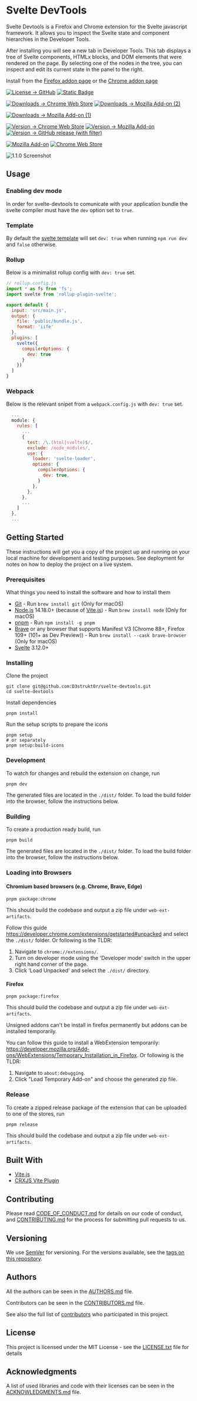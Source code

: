 # Svelte DevTools

Svelte Devtools is a Firefox and Chrome extension for the Svelte javascript framework. It allows you to inspect the Svelte state and component hierarchies in the Developer Tools.

After installing you will see a new tab in Developer Tools. This tab displays a tree of Svelte components, HTMLx blocks, and DOM elements that were rendered on the page. By selecting one of the nodes in the tree, you can inspect and edit its current state in the panel to the right.

Install from the [Firefox addon page][firefox-add-on] or the [Chrome addon page][chrome-web-store]

[![License -> GitHub](https://img.shields.io/github/license/D3strukt0r/svelte-devtools?label=License)](LICENSE.txt)
[![Static Badge](https://img.shields.io/badge/Contributor%20Covenant-2.0-4baaaa)](CODE_OF_CONDUCT.md)

[![Downloads -> Chrome Web Store](https://img.shields.io/chrome-web-store/users/ckolcbmkjpjmangdbmnkpjigpkddpogn?label=Chrome%20Users)][chrome-web-store]
[![Downloads -> Mozilla Add-on (2)](https://img.shields.io/amo/users/svelte-devtools?label=Firefox%20Users)][firefox-add-on]

[![Downloads -> Mozilla Add-on (1)](https://img.shields.io/amo/dw/svelte-devtools?label=Firefox%20Downloads)][firefox-add-on]

[![Version -> Chrome Web Store](https://img.shields.io/chrome-web-store/v/ckolcbmkjpjmangdbmnkpjigpkddpogn?label=Chrome%20Web%20Store%20Version)][chrome-web-store]
[![Version -> Mozilla Add-on](https://img.shields.io/amo/v/svelte-devtools?label=Firefox%20Add-On%20Version)][firefox-add-on]
[![Version -> GitHub release (with filter)](https://img.shields.io/github/v/release/svelte/svelte-devtools?label=GitHub%20Release)][gh-releases]

[![Mozilla Add-on](https://img.shields.io/amo/users/svelte-devtools?color=red&label=Firefox)]() 
[![Chrome Web Store](https://img.shields.io/chrome-web-store/users/ckolcbmkjpjmangdbmnkpjigpkddpogn?color=blue&label=Chrome)]()

![1.1.0 Screenshot](https://raw.githubusercontent.com/RedHatter/svelte-devtools/master/screenshot.png "1.1.0 Screenshot")

## Usage

### Enabling dev mode

In order for svelte-devtools to comunicate with your application bundle the svelte compiler must have the `dev` option set to `true`.

### Template

By default the [svelte template](https://github.com/sveltejs/template) will set `dev: true` when running `npm run dev` and `false` otherwise.

### Rollup
Below is a minimalist rollup config with `dev: true` set.

```js
// rollup.config.js
import * as fs from 'fs';
import svelte from 'rollup-plugin-svelte';

export default {
  input: 'src/main.js',
  output: {
    file: 'public/bundle.js',
    format: 'iife'
  },
  plugins: [
    svelte({
      compilerOptions: {
        dev: true
      }
    })
  ]
}
```

### Webpack
Below is the relevant snipet from a `webpack.config.js` with `dev: true` set.

```js
  ...
  module: {
    rules: [
      ...
      {
        test: /\.(html|svelte)$/,
        exclude: /node_modules/,
        use: {
          loader: 'svelte-loader',
          options: {
            compilerOptions: {
              dev: true,
            }
          },
        },
      },
      ...
    ]
  },
  ...
```

## Getting Started

These instructions will get you a copy of the project up and running on your local machine for development and testing purposes. See deployment for notes on how to deploy the project on a live system.

### Prerequisites

What things you need to install the software and how to install them

* [Git](https://git-scm.com/) - Run `brew install git` (Only for macOS)
* [Node.js](https://nodejs.org/) 14.18.0+ (because of [Vite.js](https://vitejs.dev/)) - Run `brew install node` (Only for macOS)
* [pnpm](https://pnpm.js.org/) - Run `npm install -g pnpm`
* [Brave](https://brave.com/) or any browser that supports Manifest V3 (Chrome 88+, Firefox 109+ (101+ as Dev Preview)) - Run `brew install --cask brave-browser` (Only for macOS)
* [Svelte](https://svelte.dev/) 3.12.0+

### Installing

Clone the project

```shell
git clone git@github.com:D3strukt0r/svelte-devtools.git
cd svelte-devtools
```

Install dependencies

```shell
pnpm install
```

Run the setup scripts to prepare the icons

```shell
pnpm setup
# or separately
pnpm setup:build-icons
```

### Development

To watch for changes and rebuild the extension on change, run

```shell
pnpm dev
```

The generated files are located in the `./dist/` folder. To load the build folder into the browser, follow the instructions below.

### Building

To create a production ready build, run

```shell
pnpm build
```

The generated files are located in the `./dist/` folder. To load the build folder into the browser, follow the instructions below.

### Loading into Browsers

#### Chromium based browsers (e.g. Chrome, Brave, Edge)

```shell
pnpm package:chrome
```
This should build the codebase and output a zip file under `web-ext-artifacts`.

Follow this guide https://developer.chrome.com/extensions/getstarted#unpacked and select the `./dist/` folder. Or following is the TLDR:

1. Navigate to `chrome://extensions/`.
2. Turn on developer mode using the 'Developer mode' switch in the upper right hand corner of the page.
3. Click 'Load Unpacked' and select the `./dist/` directory.

#### Firefox

```shell
pnpm package:firefox
```
This should build the codebase and output a zip file under `web-ext-artifacts`.

Unsigned addons can't be install in firefox permanently but addons can be installed temporarily.

You can follow this guide to install a WebExtension temporarily: https://developer.mozilla.org/Add-ons/WebExtensions/Temporary_Installation_in_Firefox. Or following is the TLDR:

1. Navigate to `about:debugging`.
2. Click "Load Temporary Add-on" and choose the generated zip file.

### Release

To create a zipped release package of the extension that can be uploaded to one of the stores, run

```shell
pnpm release
```

This should build the codebase and output a zip file under `web-ext-artifacts`.

## Built With

* [Vite.js](https://vitejs.dev/)
* [CRXJS Vite Plugin](https://crxjs.dev/vite-plugin)

## Contributing

Please read [CODE_OF_CONDUCT.md](CODE_OF_CONDUCT.md) for details on our code of conduct, and [CONTRIBUTING.md](CONTRIBUTING.md) for the process for submitting pull requests to us.

## Versioning

We use [SemVer](https://semver.org/) for versioning. For the versions available, see the [tags on this repository][gh-tags].

## Authors

All the authors can be seen in the [AUTHORS.md](AUTHORS.md) file.

Contributors can be seen in the [CONTRIBUTORS.md](CONTRIBUTORS.md) file.

See also the full list of [contributors][gh-contributors] who participated in this project.

## License

This project is licensed under the MIT License - see the [LICENSE.txt](LICENSE.txt) file for details

## Acknowledgments

A list of used libraries and code with their licenses can be seen in the [ACKNOWLEDGMENTS.md](ACKNOWLEDGMENTS.md) file.

[chrome-web-store]: https://chrome.google.com/webstore/detail/svelte-devtools/ckolcbmkjpjmangdbmnkpjigpkddpogn
[firefox-add-on]: https://addons.mozilla.org/en-US/firefox/addon/svelte-devtools/

[gh-releases]: https://github.com/D3strukt0r/svelte-devtools/releases
[gh-tags]: https://github.com/D3strukt0r/svelte-devtools/tags
[gh-contributors]: https://github.com/D3strukt0r/svelte-devtools/contributors
